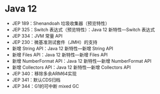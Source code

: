 # Java 12

- JEP 189：Shenandoah 垃圾收集器（预览特性）
- JEP 325：Switch 表达式（预览特性）：Java 12 新特性—Switch 表达式
- JEP 334：JVM 常量 API
- JEP 230：微基准测试套件（JMH）的支持
- 新增 String API：Java 12 新特性—新增 String API
- 新增 Files API：Java 12 新特性—新增 Files API
- 新增 NumberFormat API：Java 12 新特性—新增 NumberFormat API
- 新增 Collectors API：Java 12 新特性—新增 Collectors API
- JEP 340：移除多余ARM64实现
- JEP 341：默认CDS归档
- JEP 344：G1的可中断 mixed GC
